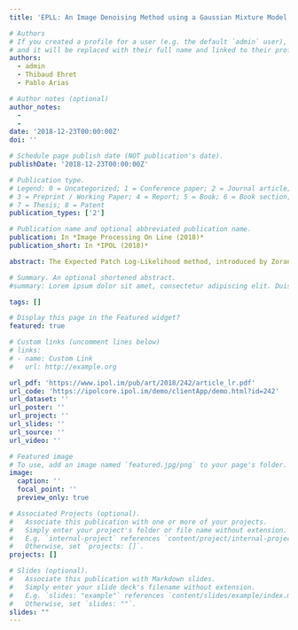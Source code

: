 ```yaml
---
title: 'EPLL: An Image Denoising Method using a Gaussian Mixture Model Learned on a Large Set of Patches'

# Authors
# If you created a profile for a user (e.g. the default `admin` user), write the username (folder name) here
# and it will be replaced with their full name and linked to their profile.
authors:
  - admin
  - Thibaud Ehret 
  - Pablo Arias

# Author notes (optional)
author_notes:
  - 
  - 
date: '2018-12-23T00:00:00Z'
doi: ''

# Schedule page publish date (NOT publication's date).
publishDate: '2018-12-23T00:00:00Z'

# Publication type.
# Legend: 0 = Uncategorized; 1 = Conference paper; 2 = Journal article;
# 3 = Preprint / Working Paper; 4 = Report; 5 = Book; 6 = Book section;
# 7 = Thesis; 8 = Patent
publication_types: ['2']

# Publication name and optional abbreviated publication name.
publication: In *Image Processing On Line (2018)*
publication_short: In *IPOL (2018)*

abstract: The Expected Patch Log-Likelihood method, introduced by Zoran and Weiss, allows for whole image restoration using a patch-based prior (in the likelihood sense) for which a maximum a-posteriori (MAP) estimate can be calculated. The prior used is a Gaussian mixture model whose parameters are learned from a dataset of natural images. This article presents a detailed implementation of the algorithm in the context of denoising of images contaminated with white additive Gaussian noise. In addition, two possible extensions of the algorithm to handle color images are compared.

# Summary. An optional shortened abstract.
#summary: Lorem ipsum dolor sit amet, consectetur adipiscing elit. Duis posuere tellus ac convallis placerat. Proin tincidunt magna sed ex sollicitudin condimentum.

tags: []

# Display this page in the Featured widget?
featured: true

# Custom links (uncomment lines below)
# links:
# - name: Custom Link
#   url: http://example.org

url_pdf: 'https://www.ipol.im/pub/art/2018/242/article_lr.pdf'
url_code: 'https://ipolcore.ipol.im/demo/clientApp/demo.html?id=242'
url_dataset: ''
url_poster: ''
url_project: ''
url_slides: ''
url_source: ''
url_video: ''

# Featured image
# To use, add an image named `featured.jpg/png` to your page's folder.
image:
  caption: ''
  focal_point: ''
  preview_only: true

# Associated Projects (optional).
#   Associate this publication with one or more of your projects.
#   Simply enter your project's folder or file name without extension.
#   E.g. `internal-project` references `content/project/internal-project/index.md`.
#   Otherwise, set `projects: []`.
projects: []

# Slides (optional).
#   Associate this publication with Markdown slides.
#   Simply enter your slide deck's filename without extension.
#   E.g. `slides: "example"` references `content/slides/example/index.md`.
#   Otherwise, set `slides: ""`.
slides: ""
---
```

